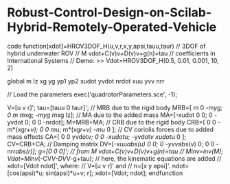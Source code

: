 # Robust-Control-Design-on-Scilab-Hybrid-Remotely-Operated-Vehicle
code
function[xdot]=HROV3DOF_H(u,v,r,x,y,apsi,tauu,taur)
// 3DOF of hybrid underwater ROV
// M vdot+C(v)v+D(v)v+g(n)=tau
// coefficients in International Systems
// Demo: >> Vdot=HROV3DOF_H(0.5, 0.01, 0.001, 10, 2)

global m Iz xg yg yp1 yp2 xudot yvdot nrdot xuu yvv nrr

// Load the parameters
exec('quadrotorParameters.sce', -1);

V=[u v r]';
tau=[tauu 0 taur]';
// MRB due to the rigid body
MRB=[  m     0    -m*yg;
       0     m     m*xg;
     -m*yg  m*xg    Iz];
// MA due to the added mass
MA=[-xudot      0      0;
       0     -yvdot    0;
       0        0   -nrdot];
M=MRB+MA;
// CRB due to the rigid body 
CRB=[    0         0   -m*(xg*r+v);
         0         0        m*u;
      m*(xg*r+v) -m*u        0       ];
// CV coriolis forces due to added mass effects
CA=[     0              0        yvdot*v;
         0              0       -xudot*u;
    -yvdot*v         xudot*u        0       ];
CV=CRB+CA;
// Damping matrix
DV=[-xuu*abs(u)     0          0;
         0       -yvv*abs(v)     0;
         0           0      -nrr*abs(r)];
g=[0 0 0]';
// from M vdot+C(v)v+D(v)v+g(n)=tau
// 
Minv=inv(M);
Vdot=Minv*(-CV*V-DV*V-g+tau);
// here, the kinematic equations are added
// xdot=[Vdot ndot]', where:
// V=[u v r]' and
// n=[x y apsi]'.
ndot=[cos(apsi)*u;
      sin(apsi)*u+v;
      r];
xdot=[Vdot;
      ndot];
endfunction 
